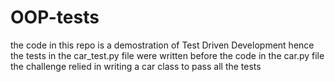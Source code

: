 # OOP-tests
the code in this repo is a demostration of Test Driven Development
hence the tests in the car_test.py file were written  before the code in the car.py file
the challenge relied in writing a car class to pass all the tests
